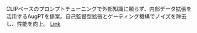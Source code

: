 CLIPベースのプロンプトチューニングで外部知識に頼らず、内部データ拡張を活用するAugPTを提案。自己監督型拡張とゲーティング機構でノイズを除去し、性能を向上。
[Link](http://arxiv.org/abs/2508.02671v1)

